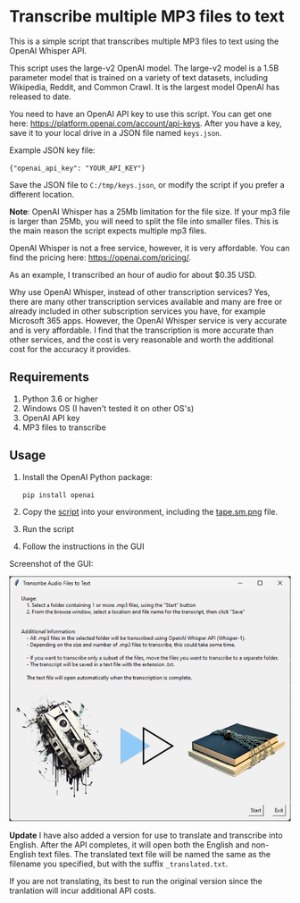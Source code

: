 # Transcribe multiple MP3 files to text

This is a simple script that transcribes multiple MP3 files to text using the OpenAI Whisper API.

This script uses the large-v2 OpenAI model. The large-v2 model is a 1.5B parameter model that is trained on a variety of text datasets, including Wikipedia, Reddit, and Common Crawl. It is the largest model OpenAI has released to date.

You need to have an OpenAI API key to use this script. You can get one here: https://platform.openai.com/account/api-keys. After you have a key, save it to your local drive in a JSON file named `keys.json`. 

Example JSON key file:

`{"openai_api_key": "YOUR_API_KEY"}`

Save the JSON file to `C:/tmp/keys.json`, or modify the script if you prefer a different location.

**Note**: OpenAI Whisper has a 25Mb limitation for the file size. If your mp3 file is larger than 25Mb, you will need to split the file into smaller files. This is the main reason the script expects multiple mp3 files.

OpenAI Whisper is not a free service, however, it is very affordable. You can find the pricing here: https://openai.com/pricing/.

As an example, I transcribed an hour of audio for about $0.35 USD.

Why use OpenAI Whisper, instead of other transcription services?
Yes, there are many other transcription services available and many are free or already included in other subscription services you have, for example Microsoft 365 apps. However, the OpenAI Whisper service is very accurate and is very affordable. I find that the transcription is more accurate than other services, and the cost is very reasonable and worth the additional cost for the accuracy it provides.

## Requirements

1. Python 3.6 or higher
2. Windows OS (I haven't tested it on other OS's)
3. OpenAI API key 
4. MP3 files to transcribe

## Usage

1. Install the OpenAI Python package:

    `pip install openai`

2. Copy the [script](https://github.com/HaroldMitts/transcriber/blob/main/tk-audio-text.py) into your environment, including the [tape.sm.png](https://github.com/HaroldMitts/transcriber/blob/main/tape.sm.png) file.

3. Run the script

4. Follow the instructions in the GUI

Screenshot of the GUI:

![Screenshot of the GUI](https://github.com/HaroldMitts/transcriber/blob/main/Screenshot.png)

**Update** I have also added a version for use to translate and transcribe into English. After the API completes, it will open both the English and non-English text files. The translated text file will be named the same as the filename you specified, but with the suffix `_translated.txt`. 

If you are not translating, its best to run the original version since the tranlation will incur additional API costs.